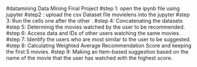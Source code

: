 #datamining
Data Mining Final Project
#step 1:
open the ipynb file using jupyter
#step2 :
upload the csv Dataset file movielens into the jupyter
#step 3:
Run the cells one after the other .
#step 4:
Concatenating the  datasets
#step 5:
Determinig the movies watched by the user to be recommended.
#step 6:
Access data and IDs of other users watching the same movies.
#step 7:
Identify the users who are most similar to the user to be suggested.
#step 8:
Calculating Weighted Average Recommendation Score and keeping the first 5 movies.
#step 9:
Making an Item-based suggestion based on the name of the movie that the user has watched with the highest score.
